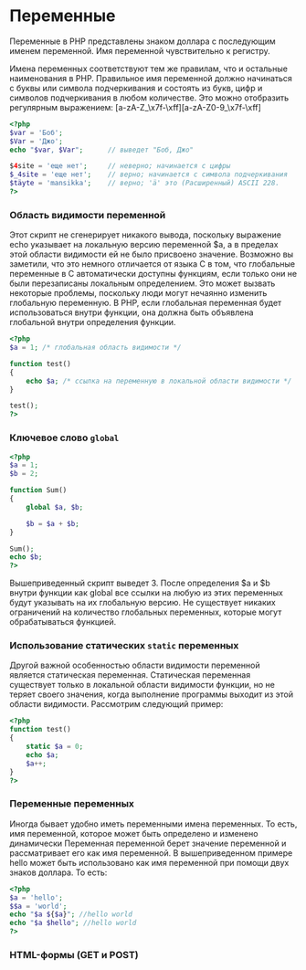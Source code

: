 # Переменные 

Переменные в PHP представлены знаком доллара с последующим именем переменной. Имя переменной чувствительно к регистру.

Имена переменных соответствуют тем же правилам, что и остальные наименования в PHP. Правильное имя переменной должно начинаться с буквы или символа подчеркивания и состоять из букв, цифр и символов подчеркивания в любом количестве. Это можно отобразить регулярным выражением: [a-zA-Z_\x7f-\xff][a-zA-Z0-9_\x7f-\xff]

```php
<?php
$var = 'Боб';
$Var = 'Джо';
echo "$var, $Var";      // выведет "Боб, Джо"

$4site = 'еще нет';     // неверно; начинается с цифры
$_4site = 'еще нет';    // верно; начинается с символа подчеркивания
$täyte = 'mansikka';    // верно; 'ä' это (Расширенный) ASCII 228.
?>
```

### Область видимости переменной

Этот скрипт не сгенерирует никакого вывода, поскольку выражение echo указывает на локальную версию переменной $a, а в пределах этой области видимости ей не было присвоено значение. Возможно вы заметили, что это немного отличается от языка C в том, что глобальные переменные в C автоматически доступны функциям, если только они не были перезаписаны локальным определением. Это может вызвать некоторые проблемы, поскольку люди могут нечаянно изменить глобальную переменную. В PHP, если глобальная переменная будет использоваться внутри функции, она должна быть объявлена глобальной внутри определения функции.

```php
<?php
$a = 1; /* глобальная область видимости */ 

function test()
{
    echo $a; /* ссылка на переменную в локальной области видимости */ 
} 

test();
?>
```

### Ключевое слово `global`

```php
<?php
$a = 1;
$b = 2;

function Sum()
{
    global $a, $b;

    $b = $a + $b;
} 

Sum();
echo $b;
?>
```

Вышеприведенный скрипт выведет 3. После определения $a и $b внутри функции как global все ссылки на любую из этих переменных будут указывать на их глобальную версию. Не существует никаких ограничений на количество глобальных переменных, которые могут обрабатываться функцией.

### Использование статических `static` переменных

Другой важной особенностью области видимости переменной является статическая переменная. Статическая переменная существует только в локальной области видимости функции, но не теряет своего значения, когда выполнение программы выходит из этой области видимости. Рассмотрим следующий пример:

```php
<?php
function test()
{
    static $a = 0;
    echo $a;
    $a++;
}
?>
```

### Переменные переменных

Иногда бывает удобно иметь переменными имена переменных. То есть, имя переменной, которое может быть определено и изменено динамически
Переменная переменной берет значение переменной и рассматривает его как имя переменной. В вышеприведенном примере hello может быть использовано как имя переменной при помощи двух знаков доллара. То есть:

```php
<?php
$a = 'hello';
$$a = 'world';
echo "$a ${$a}"; //hello world
echo "$a $hello"; //hello world
?>
```

### HTML-формы (GET и POST)


